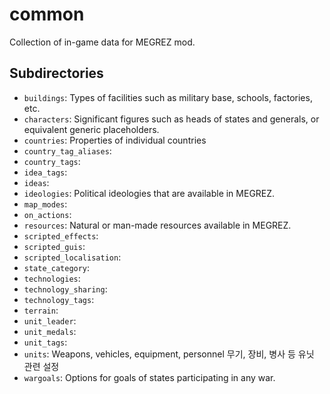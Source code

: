# common

Collection of in-game data for MEGREZ mod.

## Subdirectories

* `buildings`: Types of facilities such as military base, schools, factories, etc.
* `characters`: Significant figures such as heads of states and generals, or equivalent generic placeholders.
* `countries`: Properties of individual countries
* `country_tag_aliases`:
* `country_tags`:
* `idea_tags`:
* `ideas`:
* `ideologies`: Political ideologies that are available in MEGREZ.
* `map_modes`:
* `on_actions`:
* `resources`: Natural or man-made resources available in MEGREZ.
* `scripted_effects`:
* `scripted_guis`:
* `scripted_localisation`:
* `state_category`:
* `technologies`:
* `technology_sharing`:
* `technology_tags`:
* `terrain`:
* `unit_leader`:
* `unit_medals`:
* `unit_tags`:
* `units`: Weapons, vehicles, equipment, personnel 무기, 장비, 병사 등 유닛 관련 설정
* `wargoals`: Options for goals of states participating in any war.
